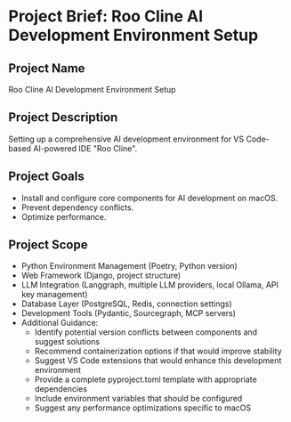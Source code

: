 # Project Brief: Roo Cline AI Development Environment Setup

## Project Name
Roo Cline AI Development Environment Setup

## Project Description
Setting up a comprehensive AI development environment for VS Code-based AI-powered IDE "Roo Cline".

## Project Goals
* Install and configure core components for AI development on macOS.
* Prevent dependency conflicts.
* Optimize performance.

## Project Scope
* Python Environment Management (Poetry, Python version)
* Web Framework (Django, project structure)
* LLM Integration (Langgraph, multiple LLM providers, local Ollama, API key management)
* Database Layer (PostgreSQL, Redis, connection settings)
* Development Tools (Pydantic, Sourcegraph, MCP servers)
* Additional Guidance:
    * Identify potential version conflicts between components and suggest solutions
    * Recommend containerization options if that would improve stability
    * Suggest VS Code extensions that would enhance this development environment
    * Provide a complete pyproject.toml template with appropriate dependencies
    * Include environment variables that should be configured
    * Suggest any performance optimizations specific to macOS